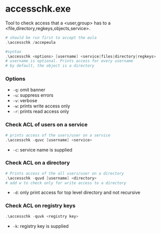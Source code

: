 # accesschk.exe
Tool to check access that a <user,group> has to a <file,directory,regkeys,objects,service>.
```powershell
# should be run first to accept the eula
.\accesschk /accepeula 

#syntax
.\accesschk <options> [username] <service|files|directory|regkeys>
# username is optional. Prints access for every username 
# by default, the object is a directory
```
### Options
- `-q`: omit banner
- `-u`: suppress errors
- `-v`: verbose
- `-w`: prints write access only
- `-r`: prints read access only

### Check ACL of users on a service
```powershell
# prints access of the users/user on a service
.\accesschk -quvc [username] <service>
```
- `-c`: service name is supplied

### Check ACL on a directory
```powershell
# Prints access of the all users/user on a directory
.\accesschk -quvd [username] <directory>
# add w to check only for write access to a directory
```
- `-d`: only print access for top level directory and not recursive

### Check ACL on registry keys
```powershell
.\accesschk -quvk <registry key>
```
- `-k`: registry key is supplied

